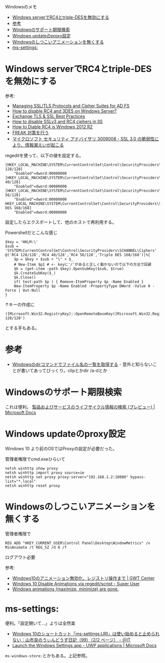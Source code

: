Windowsのメモ

- [Windows serverでRC4とtriple-DESを無効にする](#windows-serverでrc4とtriple-desを無効にする)
- [参考](#参考)
- [Windowsのサポート期限検索](#windowsのサポート期限検索)
- [Windows updateのproxy設定](#windows-updateのproxy設定)
- [Windowsのしつこいアニメーションを無くする](#windowsのしつこいアニメーションを無くする)
- [ms-settings:](#ms-settings)

# Windows serverでRC4とtriple-DESを無効にする

参考:

- [Managing SSL/TLS Protocols and Cipher Suites for AD FS](https://docs.microsoft.com/windows-server/identity/ad-fs/operations/manage-ssl-protocols-in-ad-fs)
- [How to disable RC4 and 3DES on Windows Server?](https://www.tbs-certificates.co.uk/FAQ/en/desactiver_rc4_windows.html)
- [Exchange TLS & SSL Best Practices](https://blogs.technet.microsoft.com/exchange/2015/07/27/exchange-tls-ssl-best-practices/)
- [How to disable SSLv3 and RC4 ciphers in IIS](https://samrueby.com/2015/06/08/how-to-disable-sslv3-and-rc4-ciphers-in-iis/)
- [How to Diable RC4 is Windows 2012 R2](https://social.technet.microsoft.com/Forums/en-US/faad7dd2-19d5-4ba0-bd3a-fc724d234d7b/how-to-diable-rc4-is-windows-2012-r2?forum=winservergen)
- [FREAK 対策を行う](https://www.agilegroup.co.jp/technote/freak-check.html)
- [マイクロソフト セキュリティ アドバイザリ 3009008 - SSL 3.0 の脆弱性により、情報漏えいが起こる](https://docs.microsoft.com/ja-jp/security-updates/securityadvisories/2015/3009008)

regeditを使って、以下の値を設定する。

```
[HKEY_LOCAL_MACHINE\SYSTEM\CurrentControlSet\Control\SecurityProviders\SCHANNEL\Ciphers\RC4 128/128]
    "Enabled"=dword:00000000
[HKEY_LOCAL_MACHINE\SYSTEM\CurrentControlSet\Control\SecurityProviders\SCHANNEL\Ciphers\RC4 40/128]
    "Enabled"=dword:00000000
[HKEY_LOCAL_MACHINE\SYSTEM\CurrentControlSet\Control\SecurityProviders\SCHANNEL\Ciphers\RC4 56/128]
    "Enabled"=dword:00000000
HKEY_LOCAL_MACHINE\SYSTEM\CurrentControlSet\Control\SecurityProviders\SCHANNEL\Ciphers\Triple DES 168/168]
    "Enabled"=dword:00000000
```

設定したらエクスポートして、他のホストで再利用する。

Powershellだとこんな感じ

```
$key = 'HKLM:\'
$sub = 'SYSTEM\CurrentControlSet\Control\SecurityProviders\SCHANNEL\Ciphers'
@('RC4 128/128','RC4 40/128','RC4 56/128','Triple DES 168/168')|%{
    $p = $key + $sub + "\" + $_
    # New-Item $p1 # <- keyに'/'があると正しく動かないので以下の方法で回避
    $k = (get-item -path $key).OpenSubKey($sub, $true)
    $k.CreateSubKey($_)
    $k.Close()
    if( test-path $p ) { Remove-ItemProperty $p -Name Enabled }
    New-ItemProperty $p -Name Enabled -PropertyType DWord -Value 0 -Force | Out-Null
}
```

↑キーの作成に

```
([Microsoft.Win32.RegistryKey]::OpenRemoteBaseKey([Microsoft.Win32.RegistryHive]::LocalMachine,$env:COMPUTERNAME)).CreateSubKey('SYSTEM\CurrentControlSet\Control\SecurityProviders\SCHANNEL\Ciphers\RC4 128/128')
```

とする手もある。

# 参考

- [Windowsのdirコマンドでファイル名の一覧を取得する](https://www.atmarkit.co.jp/ait/articles/0412/04/news014.html) - 意外と知らないことが書いてあってびっくり。clipとかdir /a-dとか

# Windowsのサポート期限検索

これは便利。
[製品およびサービスのライフサイクル情報の検索 (プレビュー) | Microsoft Docs](https://docs.microsoft.com/ja-jp/lifecycle/products/)

# Windows updateのproxy設定

Windows 10 より前のOSではProxyの設定が必要だった。

管理者権限でcmd.exeひらいて

```
netsh winhttp show proxy
netsh winhttp import proxy source=ie
netsh winhttp set proxy proxy-server="192.168.1.2:10080" bypass-list="*.local"
netsh winhttp reset proxy
```

# Windowsのしつこいアニメーションを無くする

管理者権限で

```
REG ADD "HKEY_CURRENT_USER\Control Panel\Desktop\WindowMetrics" /v MinAnimate /t REG_SZ /d 0 /f
```

ログアウト必要

参考:

- [Windows10のアニメーション無効化、レジストリ操作まで | GWT Center](https://www.gwtcenter.com/stop-win10-animation)
- [Windows 10 Disable Animations via regedit/script - Super User](https://superuser.com/questions/1052763/windows-10-disable-animations-via-regedit-script)
- [Windows animations (maximize, minimize) are gone.](https://social.technet.microsoft.com/Forums/en-US/4aa71ed5-3500-4d11-a461-7d80c0847f91/windows-animations-maximize-minimize-are-gone?forum=itprovistadesktopui)

# ms-settings:

便利。「設定開いて...」よりは全然楽

- [Windows 10のショートカット「ms-settings:URI」は使い始めると止められない：山市良のうぃんどうず日記（99）（2/2 ページ） - ＠IT](https://www.atmarkit.co.jp/ait/articles/1707/11/news009_2.html)
- [Launch the Windows Settings app - UWP applications | Microsoft Docs](https://docs.microsoft.com/en-us/windows/uwp/launch-resume/launch-settings-app#ms-settings-uri-scheme-reference)

`ms-windows-store:`とかもある。上記参照。
